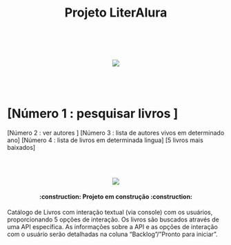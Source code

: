 <p>
<h1 align="center"> Projeto LiterAlura </h1>
</p>
<br></br>

<h1 align="center"><img loading= "lazy" src= "![badge literalura](https://github.com/user-attachments/assets/d486e01e-ec3f-4962-9d0c-1b71048d2636)"/></h1></img>
<br></br>

<h1>[Número 1 : pesquisar livros ]</h1>
[Número 2 : ver autores ]
[Número 3 : lista de autores vivos em determinado ano]
[Número 4 : lista de livros em determinada lingua]
[5 livros mais baixados]

<br></br>
<p align="center">
<img loading="lazy" src="http://img.shields.io/static/v1?label=STATUS&message=EM%20DESENVOLVIMENTO&color=GREEN&style=for-the-badge"/>
</p>
<h4 align="center"> 
    :construction:  Projeto em construção  :construction:
</h4>
Catálogo de Livros com interação textual (via console) com os usuários, proporcionando 5 opções de interação. Os livros são buscados através de uma API específica. As informações sobre a API e as opções de interação com o usuário serão detalhadas na coluna “Backlog”/”Pronto para iniciar”.


